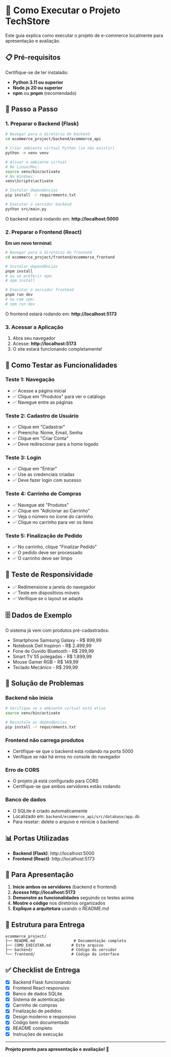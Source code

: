 # 🚀 Como Executar o Projeto TechStore

Este guia explica como executar o projeto de e-commerce localmente para apresentação e avaliação.

## 📋 Pré-requisitos

Certifique-se de ter instalado:
- **Python 3.11 ou superior**
- **Node.js 20 ou superior**
- **npm** ou **pnpm** (recomendado)

## 🔧 Passo a Passo

### 1. Preparar o Backend (Flask)

```bash
# Navegar para o diretório do backend
cd ecommerce_project/backend/ecommerce_api

# Criar ambiente virtual Python (se não existir)
python -m venv venv

# Ativar o ambiente virtual
# No Linux/Mac:
source venv/bin/activate
# No Windows:
venv\Scripts\activate

# Instalar dependências
pip install -r requirements.txt

# Executar o servidor backend
python src/main.py
```

O backend estará rodando em: **http://localhost:5000**

### 2. Preparar o Frontend (React)

**Em um novo terminal:**

```bash
# Navegar para o diretório do frontend
cd ecommerce_project/frontend/ecommerce_frontend

# Instalar dependências
pnpm install
# ou se preferir npm:
# npm install

# Executar o servidor frontend
pnpm run dev
# ou com npm:
# npm run dev
```

O frontend estará rodando em: **http://localhost:5173**

### 3. Acessar a Aplicação

1. Abra seu navegador
2. Acesse: **http://localhost:5173**
3. O site estará funcionando completamente!

## 🧪 Como Testar as Funcionalidades

### Teste 1: Navegação
- ✅ Acesse a página inicial
- ✅ Clique em "Produtos" para ver o catálogo
- ✅ Navegue entre as páginas

### Teste 2: Cadastro de Usuário
- ✅ Clique em "Cadastrar"
- ✅ Preencha: Nome, Email, Senha
- ✅ Clique em "Criar Conta"
- ✅ Deve redirecionar para a home logado

### Teste 3: Login
- ✅ Clique em "Entrar"
- ✅ Use as credenciais criadas
- ✅ Deve fazer login com sucesso

### Teste 4: Carrinho de Compras
- ✅ Navegue até "Produtos"
- ✅ Clique em "Adicionar ao Carrinho"
- ✅ Veja o número no ícone do carrinho
- ✅ Clique no carrinho para ver os itens

### Teste 5: Finalização de Pedido
- ✅ No carrinho, clique "Finalizar Pedido"
- ✅ O pedido deve ser processado
- ✅ O carrinho deve ser limpo

## 📱 Teste de Responsividade

- ✅ Redimensione a janela do navegador
- ✅ Teste em dispositivos móveis
- ✅ Verifique se o layout se adapta

## 🗄️ Dados de Exemplo

O sistema já vem com produtos pré-cadastrados:
- Smartphone Samsung Galaxy - R$ 899,99
- Notebook Dell Inspiron - R$ 2.499,99
- Fone de Ouvido Bluetooth - R$ 299,99
- Smart TV 55 polegadas - R$ 1.899,99
- Mouse Gamer RGB - R$ 149,99
- Teclado Mecânico - R$ 299,99

## 🔧 Solução de Problemas

### Backend não inicia
```bash
# Verifique se o ambiente virtual está ativo
source venv/bin/activate

# Reinstale as dependências
pip install -r requirements.txt
```

### Frontend não carrega produtos
- Certifique-se que o backend está rodando na porta 5000
- Verifique se não há erros no console do navegador

### Erro de CORS
- O projeto já está configurado para CORS
- Certifique-se que ambos servidores estão rodando

### Banco de dados
- O SQLite é criado automaticamente
- Localizado em: `backend/ecommerce_api/src/database/app.db`
- Para resetar: delete o arquivo e reinicie o backend

## 📊 Portas Utilizadas

- **Backend (Flask)**: http://localhost:5000
- **Frontend (React)**: http://localhost:5173

## 🎯 Para Apresentação

1. **Inicie ambos os servidores** (backend e frontend)
2. **Acesse http://localhost:5173**
3. **Demonstre as funcionalidades** seguindo os testes acima
4. **Mostre o código** nos diretórios organizados
5. **Explique a arquitetura** usando o README.md

## 📁 Estrutura para Entrega

```
ecommerce_project/
├── README.md                 # Documentação completa
├── COMO_EXECUTAR.md         # Este arquivo
├── backend/                 # Código do servidor
└── frontend/                # Código da interface
```

## ✅ Checklist de Entrega

- [x] Backend Flask funcionando
- [x] Frontend React responsivo
- [x] Banco de dados SQLite
- [x] Sistema de autenticação
- [x] Carrinho de compras
- [x] Finalização de pedidos
- [x] Design moderno e responsivo
- [x] Código bem documentado
- [x] README completo
- [x] Instruções de execução

---

**Projeto pronto para apresentação e avaliação! 🎉**

